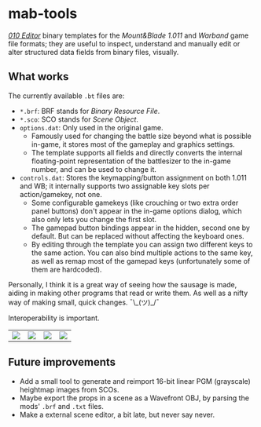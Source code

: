 # mab-tools
[*010 Editor*](https://www.sweetscape.com/010editor/) binary templates for the *Mount&amp;Blade 1.011* and *Warband* game file formats; they are useful to inspect, understand and manually edit or alter structured data fields from binary files, visually.

## What works
The currently available `.bt` files are:
* `*.brf`: BRF stands for *Binary Resource File*.
* `*.sco`: SCO stands for *Scene Object*.
* `options.dat`: Only used in the original game.
   * Famously used for changing the battle size beyond what is possible in-game, it stores most of the gameplay and graphics settings.
   * The template supports all fields and directly converts the internal floating-point representation of the battlesizer to the in-game number, and can be used to change it.
* `controls.dat`: Stores the keymapping/button assignment on both 1.011 and WB; it internally supports two assignable key slots per action/gamekey, not one.
   * Some configurable gamekeys (like crouching or two extra order panel buttons) don't appear in the in-game options dialog, which also only lets you change the first slot.
   * The gamepad button bindings appear in the hidden, second one by default. But can be replaced without affecting the keyboard ones.
   * By editing through the template you can assign two different keys to the same action. You can also bind multiple actions to the same key, as well as remap most of the gamepad keys (unfortunately some of them are hardcoded).


Personally, I think it is a great way of seeing how the sausage is made, aiding in making other programs that read or write them. As well as a nifty way of making small, quick changes. ¯\\\_(ツ)_/¯

Interoperability is important.

<table><tr>
  <td><img src='https://cdn.discordapp.com/attachments/411286129317249038/745348802780856450/unknown.png' /> </td>
  <td><img src='https://cdn.discordapp.com/attachments/411286129317249038/745349467154415737/unknown.png' /> </td>
  <td><img src='https://cdn.discordapp.com/attachments/411286129317249038/745349843735674924/unknown.png' /> </td>
  <td><img src='https://cdn.discordapp.com/attachments/411291053702774784/955618600771813446/unknown.png' /> </td>
</tr>
</table>

## Future improvements

* Add a small tool to generate and reimport 16-bit linear PGM (grayscale) heightmap images from SCOs.
* Maybe export the props in a scene as a Wavefront OBJ, by parsing the mods' `.brf` and `.txt` files.
* Make a external scene editor, a bit late, but never say never.
